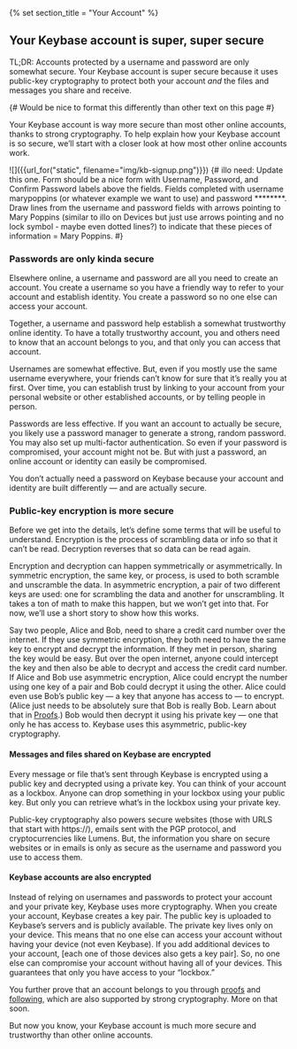 {% set section_title = "Your Account" %}

## Your Keybase account is super, super secure
TL;DR: Accounts protected by a username and password are only somewhat secure. Your Keybase account is super secure because it uses public-key cryptography to protect both your account *and* the files and messages you share and receive. 

{# Would be nice to format this differently than other text on this page #}

Your Keybase account is way more secure than most other online accounts, thanks to strong cryptography. To help explain how your Keybase account is so secure, we’ll start with a closer look at how most other online accounts work.

![]({{url_for("static", filename="img/kb-signup.png")}})
{# illo need: Update this one. Form should be a nice form with Username, Password, and Confirm Password labels above the fields. Fields completed with username marypoppins (or whatever example we want to use) and password ********. Draw lines from the username and password fields with arrows pointing to Mary Poppins (similar to illo on Devices but just use arrows pointing and no lock symbol - maybe even dotted lines?) to indicate that these pieces of information = Mary Poppins. #}

### Passwords are only kinda secure
Elsewhere online, a username and password are all you need to create an account. You create a username so you have a friendly way to refer to your account and establish identity. You create a password so no one else can access your account. 

Together, a username and password help establish a somewhat trustworthy online identity. To have a totally trustworthy account, you and others need to know that an account belongs to you, and that only you can access that account.

Usernames are somewhat effective. But, even if you mostly use the same username everywhere, your friends can’t know for sure that it’s really you at first. Over time, you can establish trust by linking to your account from your personal website or other established accounts, or by telling people in person.

Passwords are less effective. If you want an account to actually be secure, you likely use a password manager to generate a strong, random password. You may also set up multi-factor authentication. So even if your password is compromised, your account might not be. But with just a password, an online account or identity can easily be compromised. 

You don’t actually need a password on Keybase because your account and identity are built differently — and are actually secure.

### Public-key encryption is more secure
Before we get into the details, let’s define some terms that will be useful to understand. Encryption is the process of scrambling data or info so that it can’t be read. Decryption reverses that so data can be read again. 

Encryption and decryption can happen symmetrically or asymmetrically. In symmetric encryption, the same key, or process, is used to both scramble and unscramble the data. In asymmetric encryption, a pair of two different keys are used: one for scrambling the data and another for unscrambling. It takes a ton of math to make this happen, but we won’t get into that. For now, we’ll use a short story to show how this works.

Say two people, Alice and Bob, need to share a credit card number over the internet. If they use symmetric encryption, they both need to have the same key to encrypt and decrypt the information. If they met in person, sharing the key would be easy. But over the open internet, anyone could intercept the key and then also be able to decrypt and access the credit card number. If Alice and Bob use asymmetric encryption, Alice could encrypt the number using one key of a pair and Bob could decrypt it using the other. Alice could even use Bob’s public key — a key that anyone has access to — to encrypt. (Alice just needs to be absolutely sure that Bob is really Bob. Learn about that in [Proofs](/proofs).) Bob would then decrypt it using his private key — one that only he has access to. Keybase uses this asymmetric, public-key cryptography. 

#### Messages and files shared on Keybase are encrypted
Every message or file that’s sent through Keybase is encrypted using a public key and decrypted using a private key. You can think of your account as a lockbox. Anyone can drop something in your lockbox using your public key. But only you can retrieve what’s in the lockbox using your private key. 

Public-key cryptography also powers secure websites (those with URLS that start with https://), emails sent with the PGP protocol, and cryptocurrencies like Lumens. But, the information you share on secure websites or in emails is only as secure as the username and password you use to access them. 

#### Keybase accounts are also encrypted
Instead of relying on usernames and passwords to protect your account and your private key, Keybase uses more cryptography. When you create your account, Keybase creates a key pair. The public key is uploaded to Keybase’s servers and is publicly available. The private key lives only on your device. This means that no one else can access your account without having your device (not even Keybase). If you add additional devices to your account, [each one of those devices also gets a key pair]. So, no one else can compromise your account without having all of your devices. This guarantees that only you have access to your “lockbox.” 

You further prove that an account belongs to you through [proofs](/account/proofs) and [following](/account/following), which are also supported by strong cryptography. More on that soon.

But now you know, your Keybase account is much more secure and trustworthy than other online accounts.
